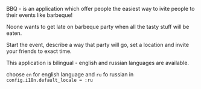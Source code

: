 BBQ - is an application which offer people the easiest way to ivite people to their events like barbeque!

Noone wants to get late on barbeque party when all the tasty stuff will be eaten.

Start the event, describe a way that party will go, set a location and invite your friends to exact time.

This application is bilingual - english and russian languages are available.

choose `en` for english language and `ru` fo russian in `config.i18n.default_locale = :ru` 


